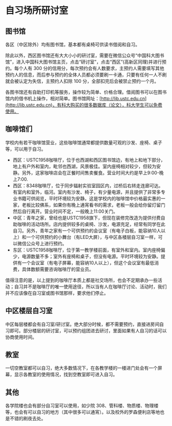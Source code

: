 # 自习场所研讨室

## 图书馆

各区（中区除外）均有图书馆，基本都有桌椅可供读书借阅和自习。

除此以外，西区图书馆还有大大小小的研讨室，需要在微信公众号“中国科大图书馆”，进入中国科大图书馆主页，点击“研讨室”，点击“西区”(高新区同理)并进行预约。每个人有 300 分的信用分，每次预约会有人数要求，主预约人需要填写其他预约人的信息，而后参与预约的全体人员都必须要刷一卡通，只要有任何一人不刷就会被认定为失信，主预约人扣除 100 分，全部扣完后会被禁止预约一个月。

各图书馆还有自助打印机等服务，操作较为简单、价格合理。借阅图书可以在图书馆内的借书机上操作，相对简单。图书馆网址：[http://lib.ustc.edu.cn](http://lib.ustc.edu.cn)，有科大购买的很多数据库（论文），科大学生可以免费使用。



## 咖啡馆们

学校内有若干咖啡馆营业，这些咖啡馆通常都提供数量可观的沙发、座椅、桌子等，可以用于自习。

* 西区：USTC1958咖啡厅，位于也西湖和西区图书馆边，有地上和地下部分，地上有户外和室内，毗邻也西湖，风景极佳。室内座椅相对较少，但较为安静。另外，这家咖啡店会在正餐时间售卖餐食。营业时间大约是早上9:00-晚上7:00.
* 西区：8348咖啡厅，位于同步辐射实验室园区内，过桥后右转走连廊可达。有室内和室外，临河。室内有沙发、椅子，有少量电源，并且提供了非常多专业书籍可供阅览，平时环境较为安静。这是学校内的咖啡馆中价格最实惠的一家，老板比较佛系，如果你有晚上通宵看书的需求，老板一般会给你留灯留门然后自行离开。营业时间不定，一般晚上11:00关门。
* 中区：青年之家，曾经也是USTC1958旗下，但现在装修完改造为提供付费自助咖啡的活动场所。店内提供较多的桌椅、沙发，电源充足，经常有同学在此自习。另外，青年之家有一个可供预约的会议室（有电子白板，能容纳10人以上）和一个可供预约的小舞台（有LED大屏），与中区各楼层自习室一样，可以微信公众号上进行预约。
* 东区：USTC1958咖啡厅，位于第一教学楼前面，有室外和室内。室内座椅偏少，电源数量不多；室外有座椅和桌子，但没有电源。平时环境较为安静。提供有一个会议室（有电子屏幕，能容纳10人以上），但这个会议室有最低消费，具体数额需要咨询咖啡厅的营业员。

值得注意的是，以上提到的咖啡厅本质上都是社交场所，也会不定期承办一些活动；自习并不是咖啡厅的唯一使用途径，所以当有人在咖啡厅讨论、活动时，我们并不应该像在自习室或图书馆那样，要求他们停止。



## 中区楼层自习室

中区每层楼都会有自习室/研讨室。绝大部分时候，都不需要预约，直接进房间自习即可。部分楼层的研讨室，可以预约组团进去研讨，里面如果有人自习的话可以协商使用时间。



## 教室

一切空教室都可以自习，绝大多数情况下，在各教学楼的一楼进门处会有一个屏幕，显示各教室的使用情况，找到空教室即可进入自习。



## 其他

各学院楼也会有部分自习室可以使用，如少院 308、管科楼、物质楼、物理楼等，也会有可以自习的地方（其中很多可以通宵）。以及校外的罗森便利店等地也是不错的刷夜去处。

